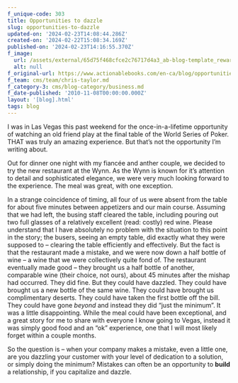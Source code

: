 ```yaml
---
f_unique-code: 303
title: Opportunities to dazzle
slug: opportunities-to-dazzle
updated-on: '2024-02-23T14:08:44.286Z'
created-on: '2024-02-22T15:08:34.169Z'
published-on: '2024-02-23T14:16:55.370Z'
f_image:
  url: /assets/external/65d75f468cfce2c76717d4a3_ab-blog-template_reward.jpeg
  alt: null
f_original-url: https://www.actionablebooks.com/en-ca/blog/opportunities-to-dazzle/
f_team: cms/team/chris-taylor.md
f_category-3: cms/blog-category/business.md
f_date-published: '2010-11-08T00:00:00.000Z'
layout: '[blog].html'
tags: blog
---
```


I was in Las Vegas this past weekend for the once-in-a-lifetime opportunity of watching an old friend play at the final table of the World Series of Poker. THAT was truly an amazing experience. But that’s not the opportunity I’m writing about.

Out for dinner one night with my fiancée and anther couple, we decided to try the new restaurant at the Wynn. As the Wynn is known for it’s attention to detail and sophisticated elegance, we were very much looking forward to the experience. The meal was great, with one exception.

In a strange coincidence of timing, all four of us were absent from the table for about five minutes between appetizers and our main course. Assuming that we had left, the busing staff cleared the table, including pouring out two full glasses of a relatively excellent (read: costly) red wine. Please understand that I have absolutely no problem with the situation to this point in the story; the busers, seeing an empty table, did exactly what they were supposed to – clearing the table efficiently and effectively. But the fact is that the restaurant made a mistake, and we were now down a half bottle of wine – a wine that we were collectively quite fond of. The restaurant eventually made good – they brought us a half bottle of another, comparable wine (their choice, not ours), about 45 minutes after the mishap had occurred. They did fine. But they could have dazzled. They could have brought us a new bottle of the same wine. They could have brought us complimentary deserts. They could have taken the first bottle off the bill. They could have gone _beyond_ and instead they did “just the minimum”. It was a little disappointing. While the meal could have been exceptional, and a great story for me to share with everyone I know going to Vegas, instead it was simply good food and an “ok” experience, one that I will most likely forget within a couple months.

So the question is – when your company makes a mistake, even a little one, are you dazzling your customer with your level of dedication to a solution, or simply doing the minimum? Mistakes can often be an opportunity to **build** a relationship, if you capitalize and dazzle.
